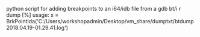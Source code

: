 python script for adding breakpoints to an i64/idb file from a gdb bt/i r dump 
[%] usage:
x = BrkPointIda('C:/Users/workshopadmin/Desktop/vm_share/dumptxt/btdump2018.04.19-01.29.41.log')